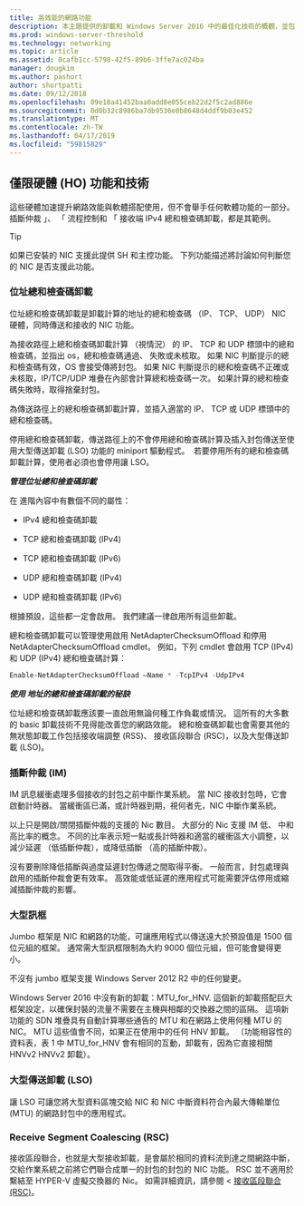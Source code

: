 ```yaml
---
title: 高效能的網路功能
description: 本主題提供的卸載和 Windows Server 2016 中的最佳化技術的概觀，並包含這些技術的其他指導連結。
ms.prod: windows-server-threshold
ms.technology: networking
ms.topic: article
ms.assetid: 0cafb1cc-5798-42f5-89b6-3ffe7ac024ba
manager: dougkim
ms.author: pashort
author: shortpatti
ms.date: 09/12/2018
ms.openlocfilehash: 09e18a41452baa0add8e055ceb22d2f5c2ad886e
ms.sourcegitcommit: 0d0b32c8986ba7db9536e0b8648d4ddf9b03e452
ms.translationtype: MT
ms.contentlocale: zh-TW
ms.lasthandoff: 04/17/2019
ms.locfileid: "59815829"
---
```

## <a name="hardware-only-ho-features-and-technologies"></a>僅限硬體 (HO) 功能和技術

這些硬體加速提升網路效能與軟體搭配使用，但不會舉手任何軟體功能的一部分。 插斷仲裁 」、 「 流程控制和 「 接收端 IPv4 總和檢查碼卸載，都是其範例。

>[!TIP]
>如果已安裝的 NIC 支援此提供 SH 和主控功能。 下列功能描述將討論如何判斷您的 NIC 是否支援此功能。

### <a name="address-checksum-offload"></a>位址總和檢查碼卸載

位址總和檢查碼卸載是卸載計算的地址的總和檢查碼 （IP、 TCP、 UDP） NIC 硬體，同時傳送和接收的 NIC 功能。

為接收路徑上總和檢查碼卸載計算 （視情況） 的 IP、 TCP 和 UDP 標頭中的總和檢查碼，並指出 os，總和檢查碼通過、 失敗或未核取。 如果 NIC 判斷提示的總和檢查碼有效，OS 會接受傳將封包。 如果 NIC 判斷提示的總和檢查碼不正確或未核取，IP/TCP/UDP 堆疊在內部會計算總和檢查碼一次。 如果計算的總和檢查碼失敗時，取得捨棄封包。

為傳送路徑上的總和檢查碼卸載計算，並插入適當的 IP、 TCP 或 UDP 標頭中的總和檢查碼。

停用總和檢查碼卸載，傳送路徑上的不會停用總和檢查碼計算及插入封包傳送至使用大型傳送卸載 (LSO) 功能的 miniport 驅動程式。  若要停用所有的總和檢查碼卸載計算，使用者必須也會停用讓 LSO。

_**管理位址總和檢查碼卸載**_

在 進階內容中有數個不同的屬性：

-   IPv4 總和檢查碼卸載

-   TCP 總和檢查碼卸載 (IPv4)

-   TCP 總和檢查碼卸載 (IPv6)

-   UDP 總和檢查碼卸載 (IPv4)

-   UDP 總和檢查碼卸載 (IPv6)

根據預設，這些都一定會啟用。 我們建議一律啟用所有這些卸載。

總和檢查碼卸載可以管理使用啟用 NetAdapterChecksumOffload 和停用 NetAdapterChecksumOffload cmdlet。 例如，下列 cmdlet 會啟用 TCP (IPv4) 和 UDP (IPv4) 總和檢查碼計算：

```PowerShell
Enable-NetAdapterChecksumOffload –Name * -TcpIPv4 -UdpIPv4
```

_**使用 地址的總和檢查碼卸載的秘訣**_

位址總和檢查碼卸載應該要一直啟用無論何種工作負載或情況。 這所有的大多數的 basic 卸載技術不見得能改善您的網路效能。 總和檢查碼卸載也會需要其他的無狀態卸載工作包括接收端調整 (RSS)、 接收區段聯合 (RSC)，以及大型傳送卸載 (LSO)。

### <a name="interrupt-moderation-im"></a>插斷仲裁 (IM)

IM 訊息緩衝處理多個接收的封包之前中斷作業系統。 當 NIC 接收封包時，它會啟動計時器。 當緩衝區已滿，或計時器到期，視何者先，NIC 中斷作業系統。 

以上只是開啟/關閉插斷仲裁的支援的 Nic 數目。 大部分的 Nic 支援 IM 低、 中和高比率的概念。 不同的比率表示短一點或長計時器和適當的緩衝區大小調整，以減少延遲 （低插斷仲裁），或降低插斷 （高的插斷仲裁）。

沒有要刪除降低插斷與過度延遲封包傳遞之間取得平衡。 一般而言，封包處理與啟用的插斷仲裁會更有效率。 高效能或低延遲的應用程式可能需要評估停用或縮減插斷仲裁的影響。

### <a name="jumbo-frames"></a>大型訊框

Jumbo 框架是 NIC 和網路的功能，可讓應用程式以傳送遠大於預設值是 1500 個位元組的框架。 通常需大型訊框限制為大約 9000 個位元組，但可能會變得更小。

不沒有 jumbo 框架支援 Windows Server 2012 R2 中的任何變更。

Windows Server 2016 中沒有新的卸載：MTU_for_HNV. 這個新的卸載搭配巨大框架設定，以確保封裝的流量不需要在主機與相鄰的交換器之間的區隔。 這項新功能的 SDN 堆疊具有自動計算哪些通告的 MTU 和在網路上使用何種 MTU 的 NIC。 MTU 這些值會不同，如果正在使用中的任何 HNV 卸載。 （功能相容性的資料表，表 1 中 MTU_for_HNV 會有相同的互動，卸載有，因為它直接相關 HNVv2 HNVv2 卸載）。

### <a name="large-send-offload-lso"></a>大型傳送卸載 (LSO)

讓 LSO 可讓您將大型資料區塊交給 NIC 和 NIC 中斷資料符合內最大傳輸單位 (MTU) 的網路封包中的應用程式。

### <a name="receive-segment-coalescing-rsc"></a>Receive Segment Coalescing (RSC)

接收區段聯合，也就是大型接收卸載，是會屬於相同的資料流到達之間網路中斷，交給作業系統之前將它們聯合成單一的封包的封包的 NIC 功能。 RSC 並不適用於繫結至 HYPER-V 虛擬交換器的 Nic。 如需詳細資訊，請參閱 <<c0> [ 接收區段聯合 (RSC)](https://docs.microsoft.com/windows-server/networking/technologies/hpn/rsc-in-the-vswitch)。